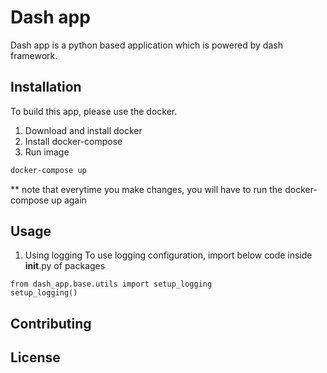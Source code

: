 # Dash app

Dash app is a python based application which is powered by dash framework.

## Installation

To build this app, please use the docker.

1. Download and install docker
2. Install docker-compose
3. Run image
```bash
docker-compose up
```
** note that everytime you make changes, you will have to run the docker-compose up again

## Usage
1. Using logging
To use logging configuration, import below code inside __init__.py of packages
```
from dash_app.base.utils import setup_logging
setup_logging()
```

## Contributing



## License

